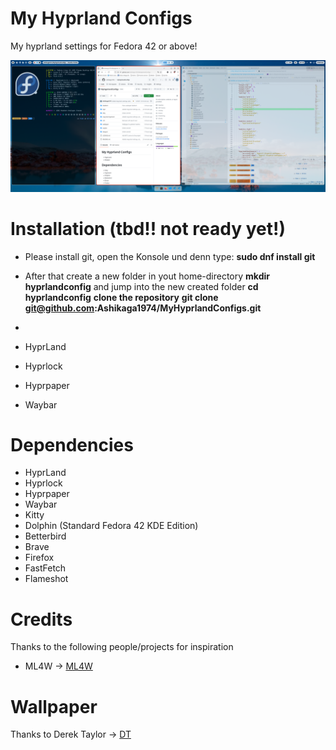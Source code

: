 # My Hyprland Configs

My hyprland settings for Fedora 42 or above!

![](assets/20251026_080132_2025-10-26_07-58.png)

# Installation (tbd!! not ready yet!)

* Please install git, open the Konsole und denn type:
  **sudo dnf install git**
* After that create a new folder in yout home-directory
  **mkdir hyprlandconfig** and jump into the new created folder
  **cd hyprlandconfig**
  **clone the repository**
  **git clone git@github.com:Ashikaga1974/MyHyprlandConfigs.git**
*


* HyprLand
* Hyprlock
* Hyprpaper
* Waybar

# Dependencies

* HyprLand
* Hyprlock
* Hyprpaper
* Waybar
* Kitty
* Dolphin (Standard Fedora 42 KDE Edition)
* Betterbird
* Brave
* Firefox
* FastFetch
* Flameshot

# Credits

Thanks to the following people/projects for inspiration

* ML4W -> [ML4W](https://www.ml4w.com/https:/)

# Wallpaper

Thanks to Derek Taylor -> [DT](https://gitlab.com/dwt1)
